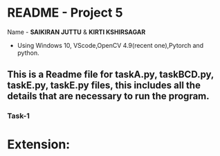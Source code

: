# README - Project 5
Name - **SAIKIRAN JUTTU** & **KIRTI KSHIRSAGAR**

- Using Windows 10, VScode,OpenCV 4.9(recent one),Pytorch and python.

## This is a Readme file for taskA.py, taskBCD.py, taskE.py, taskE.py files, this includes all the details that are necessary to run the program.
 

### Task-1


# Extension:
